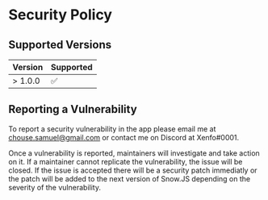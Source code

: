 # Security Policy

## Supported Versions

| Version | Supported          |
| ------- | ------------------ |
| > 1.0.0 | :white_check_mark: |

## Reporting a Vulnerability

To report a security vulnerability in the app please email me at [chouse.samuel@gmail.com](mailto:chouse.samuel@gmail.com) or contact me
on Discord at Xenfo#0001.

Once a vulnerability is reported, maintainers will investigate and take action on it. If a maintainer cannot
replicate the vulnerability, the issue will be closed. If the issue is accepted there will be a security patch immediatly or the patch
will be added to the next version of Snow.JS depending on the severity of the vulnerability.
